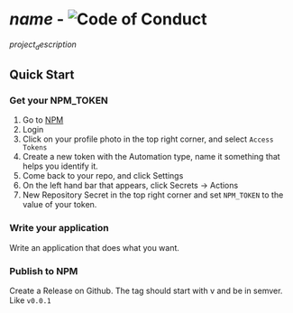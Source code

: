 # $name$ - ![Code of Conduct](https://img.shields.io/badge/Code%20of%20Conduct-Scala-blue.svg)

$project_description$

## Quick Start

### Get your NPM_TOKEN

1. Go to [NPM](https://www.npmjs.com/)
2. Login
3. Click on your profile photo in the top right corner, and select `Access Tokens`
4. Create a new token with the Automation type, name it something that helps you identify it.
5. Come back to your repo, and click Settings
6. On the left hand bar that appears, click Secrets -> Actions
7. New Repository Secret in the top right corner and set `NPM_TOKEN` to the value of your token.

### Write your application

Write an application that does what you want.

### Publish to NPM

Create a Release on Github. The tag should start with v and be in semver. Like `v0.0.1`

